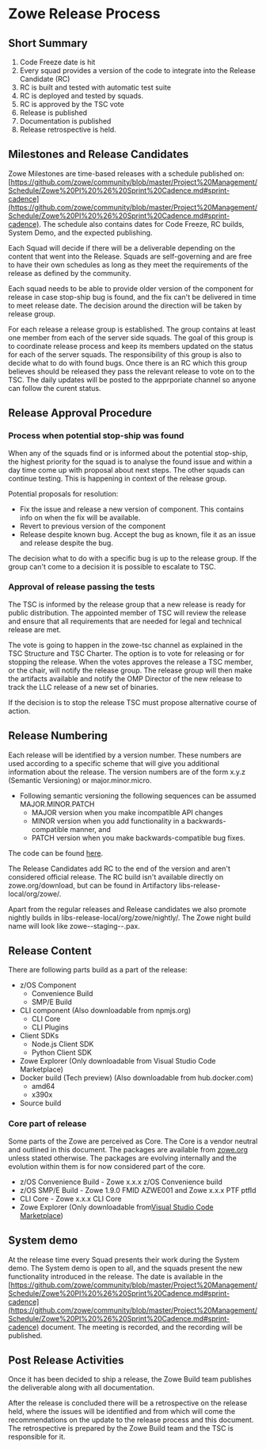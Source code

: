 # Zowe Release Process

## Short Summary

1. Code Freeze date is hit
2. Every squad provides a version of the code to integrate into the Release Candidate (RC)
3. RC is built and tested with automatic test suite
4. RC is deployed and tested by squads. 
5. RC is approved by the TSC vote
6. Release is published
7. Documentation is published
8. Release retrospective is held. 


## Milestones and Release Candidates

Zowe Milestones are time-based releases with a schedule published on: [https://github.com/zowe/community/blob/master/Project%20Management/Schedule/Zowe%20PI%20%26%20Sprint%20Cadence.md#sprint-cadence](https://github.com/zowe/community/blob/master/Project%20Management/Schedule/Zowe%20PI%20%26%20Sprint%20Cadence.md#sprint-cadence). The schedule also contains dates for Code Freeze, RC builds, System Demo, and the expected publishing. 

Each Squad will decide if there will be a deliverable depending on the content that went into the Release. Squads are self-governing and are free to have their own schedules as long as they meet the requirements of the release as defined by the community.

Each squad needs to be able to provide older version of the component for release in case stop-ship bug is found, and the fix can't be delivered in time to meet release date. The decision around the direction will be taken by release group.

For each release a release group is established. The group contains at least one member from each of the server side squads. The goal of this group is to coordinate release process and keep its members updated on the status for each of the server squads. The responsibility of this group is also to decide what to do with found bugs. Once there is an RC which this group believes should be released they pass the relevant release to vote on to the TSC. The daily updates will be posted to the apprporiate channel so anyone can follow the curent status. 

## Release Approval Procedure

### Process when potential stop-ship was found

When any of the squads find or is informed about the potential stop-ship, the highest priority for the squad is to analyse the found issue and within a day time come up with proposal about next steps. The other squads can continue testing. This is happening in context of the release group. 

Potential proposals for resolution:
- Fix the issue and release a new version of component. This contains info on when the fix will be available. 
- Revert to previous version of the component
- Release despite known bug. Accept the bug as known, file it as an issue and release despite the bug.

The decision what to do with a specific bug is up to the release group. If the group can't come to a decision it is possible to escalate to TSC.  

### Approval of release passing the tests

The TSC is informed by the release group that a new release is ready for public distribution. The appointed member of TSC will review the release and ensure that all requirements that are needed for legal and technical release are met. 

The vote is going to happen in the zowe-tsc channel as explained in the TSC Structure and TSC Charter. The option is to vote for releasing or for stopping the release. When the votes approves the release a TSC member, or the chair, will notify the release group. The release group will then make the artifacts available and notify the OMP Director of the new release to track the LLC release of a new set of binaries.

If the decision is to stop the release TSC must propose alternative course of action. 


## Release Numbering

Each release will be identified by a version number. These numbers are used according to a specific scheme that will give you additional information about the release.  The version numbers are of the form x.y.z (Semantic Versioning) or major.minor.micro. 

* Following semantic versioning the following sequences can be assumed MAJOR.MINOR.PATCH
  * MAJOR version when you make incompatible API changes
  * MINOR version when you add functionality in a backwards-compatible manner, and 
  * PATCH version when you make backwards-compatible bug fixes.
  
The code can be found [here](https://zowe.org/download/).

The Release Candidates add RC to the end of the version and aren't considered official release. The RC build isn't available directly on zowe.org/download, but can be found in Artifactory libs-release-local/org/zowe/. 

Apart from the regular releases and Release candidates we also promote nightly builds in libs-release-local/org/zowe/nightly/. The Zowe night build name will look like zowe-<version>-staging-<build-id>-<timestamp>.pax.

## Release Content

There are following parts build as a part of the release:

- z/OS Component
  * Convenience Build
  * SMP/E Build
- CLI component (Also downloadable from npmjs.org)
  * CLI Core
  * CLI Plugins
- Client SDKs
  * Node.js Client SDK
  * Python Client SDK
- Zowe Explorer (Only downloadable from Visual Studio Code Marketplace)
- Docker build (Tech preview) (Also downloadable from hub.docker.com)
  * amd64
  * x390x
- Source build

### Core part of release

Some parts of the Zowe are perceived as Core. The Core is a vendor neutral and outlined in this document. The packages are available from [zowe.org](https://www.zowe.org/download.html) unless stated otherwise. The packages are evolving internally and the evolution within them is for now considered part of the core. 

- z/OS Convenience Build - Zowe x.x.x z/OS Convenience build 
- z/OS SMP/E Build - Zowe 1.9.0 FMID AZWE001 and Zowe x.x.x PTF ptfId
- CLI Core - Zowe x.x.x CLI Core
- Zowe Explorer (Only downloadable from[Visual Studio Code Marketplace](https://marketplace.visualstudio.com/items?itemName=Zowe.vscode-extension-for-zowe)) 

## System demo

At the release time every Squad presents their work during the System demo. The System demo is open to all, and the squads present the new functionality introduced in the release. The date is available in the [https://github.com/zowe/community/blob/master/Project%20Management/Schedule/Zowe%20PI%20%26%20Sprint%20Cadence.md#sprint-cadence](https://github.com/zowe/community/blob/master/Project%20Management/Schedule/Zowe%20PI%20%26%20Sprint%20Cadence.md#sprint-cadence) document. The meeting is recorded, and the recording will be published.

## Post Release Activities

Once it has been decided to ship a release, the Zowe Build team publishes the deliverable along with all documentation. 

After the release is concluded there will be a retrospective on the release held, where the issues will be identified and from which will come the recommendations on the update to the release process and this document. The retrospective is prepared by the Zowe Build team and the TSC is responsible for it. 
